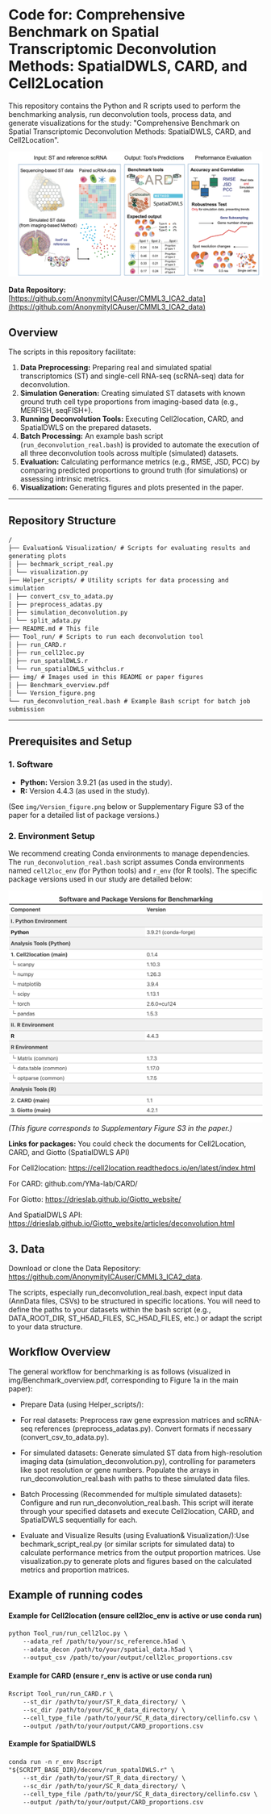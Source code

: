 # Code for: Comprehensive Benchmark on Spatial Transcriptomic Deconvolution Methods: SpatialDWLS, CARD, and Cell2Location

This repository contains the Python and R scripts used to perform the benchmarking analysis, run deconvolution tools, process data, and generate visualizations for the study: "Comprehensive Benchmark on Spatial Transcriptomic Deconvolution Methods: SpatialDWLS, CARD, and Cell2Location".

![Project](img/pipeline.png)

**Data Repository:** [https://github.com/AnonymityICAuser/CMML3_ICA2_data](https://github.com/AnonymityICAuser/CMML3_ICA2_data)

## Overview

The scripts in this repository facilitate:
1.  **Data Preprocessing:** Preparing real and simulated spatial transcriptomics (ST) and single-cell RNA-seq (scRNA-seq) data for deconvolution.
2.  **Simulation Generation:** Creating simulated ST datasets with known ground truth cell type proportions from imaging-based data (e.g., MERFISH, seqFISH+).
3.  **Running Deconvolution Tools:** Executing Cell2location, CARD, and SpatialDWLS on the prepared datasets.
4.  **Batch Processing:** An example bash script (`run_deconvolution_real.bash`) is provided to automate the execution of all three deconvolution tools across multiple (simulated) datasets.
5.  **Evaluation:** Calculating performance metrics (e.g., RMSE, JSD, PCC) by comparing predicted proportions to ground truth (for simulations) or assessing intrinsic metrics.
6.  **Visualization:** Generating figures and plots presented in the paper.

---

## Repository Structure

```
/
├── Evaluation& Visualization/ # Scripts for evaluating results and generating plots
│ ├── bechmark_script_real.py
│ └── visualization.py
├── Helper_scripts/ # Utility scripts for data processing and simulation
│ ├── convert_csv_to_adata.py
│ ├── preprocess_adatas.py
│ ├── simulation_deconvolution.py
│ └── split_adata.py
├── README.md # This file
├── Tool_run/ # Scripts to run each deconvolution tool
│ ├── run_CARD.r
│ ├── run_cell2loc.py
│ ├── run_spatalDWLS.r
│ └── run_spatialDWLS_withclus.r
├── img/ # Images used in this README or paper figures
│ ├── Benchmark_overview.pdf
│ └── Version_figure.png
└── run_deconvolution_real.bash # Example Bash script for batch job submission
```

---

## Prerequisites and Setup

### 1. Software
*   **Python:** Version 3.9.21 (as used in the study).
*   **R:** Version 4.4.3 (as used in the study).

(See `img/Version_figure.png` below or Supplementary Figure S3 of the paper for a detailed list of package versions.)

### 2. Environment Setup
We recommend creating Conda environments to manage dependencies. The `run_deconvolution_real.bash` script assumes Conda environments named `cell2loc_env` (for Python tools) and `r_env` (for R tools). The specific package versions used in our study are detailed below:

![Software and Package Versions](img/Version_figure.png)
*(This figure corresponds to Supplementary Figure S3 in the paper.)*

**Links for packages:**
You could check the documents for Cell2Location, CARD, and Giotto (SpatialDWLS API) 

For Cell2location:
https://cell2location.readthedocs.io/en/latest/index.html


For CARD:
github.com/YMa-lab/CARD/

For Giotto:
https://drieslab.github.io/Giotto_website/

And SpatialDWLS API:
https://drieslab.github.io/Giotto_website/articles/deconvolution.html

## 3. Data

Download or clone the Data Repository: https://github.com/AnonymityICAuser/CMML3_ICA2_data.

The scripts, especially run_deconvolution_real.bash, expect input data (AnnData files, CSVs) to be structured in specific locations. You will need to define the paths to your datasets within the bash script (e.g., DATA_ROOT_DIR, ST_H5AD_FILES, SC_H5AD_FILES, etc.) or adapt the script to your data structure.

## Workflow Overview

The general workflow for benchmarking is as follows (visualized in img/Benchmark_overview.pdf, corresponding to Figure 1a in the main paper):


- Prepare Data (using Helper_scripts/):

- For real datasets: Preprocess raw gene expression matrices and scRNA-seq references (preprocess_adatas.py). Convert formats if necessary (convert_csv_to_adata.py).

- For simulated datasets: Generate simulated ST data from high-resolution imaging data (simulation_deconvolution.py), controlling for parameters like spot resolution or gene numbers. Populate the arrays in run_deconvolution_real.bash with paths to these simulated data files.


- Batch Processing (Recommended for multiple simulated datasets): Configure and run run_deconvolution_real.bash. This script will iterate through your specified datasets and execute Cell2location, CARD, and SpatialDWLS sequentially for each.


- Evaluate and Visualize Results (using Evaluation& Visualization/):Use bechmark_script_real.py (or similar scripts for simulated data) to calculate performance metrics from the output proportion matrices. Use visualization.py to generate plots and figures based on the calculated metrics and proportion matrices.


## Example of running codes
#### Example for Cell2location (ensure cell2loc_env is active or use conda run)
```
python Tool_run/run_cell2loc.py \
    --adata_ref /path/to/your/sc_reference.h5ad \
    --adata_decon /path/to/your/spatial_data.h5ad \
    --output_csv /path/to/your/output/cell2loc_proportions.csv
```

#### Example for CARD (ensure r_env is active or use conda run)
```
Rscript Tool_run/run_CARD.r \
    --st_dir /path/to/your/ST_R_data_directory/ \
    --sc_dir /path/to/your/SC_R_data_directory/ \
    --cell_type_file /path/to/your/SC_R_data_directory/cellinfo.csv \
    --output /path/to/your/output/CARD_proportions.csv
```

#### Example for SpatialDWLS
```
conda run -n r_env Rscript "${SCRIPT_BASE_DIR}/deconv/run_spatalDWLS.r" \
    --st_dir /path/to/your/ST_R_data_directory/ \
    --sc_dir /path/to/your/SC_R_data_directory/ \
    --cell_type_file /path/to/your/SC_R_data_directory/cellinfo.csv \
    --output /path/to/your/output/CARD_proportions.csv
```

